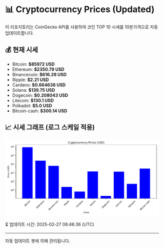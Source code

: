
# 📊 Cryptocurrency Prices (Updated)

이 리포지토리는 CoinGecko API를 사용하여 코인 TOP 10 시세를 10분가격으로 자동 업데이트합니다.

## 💰 현재 시세
- Bitcoin: **$85972 USD**
- Ethereum: **$2350.79 USD**
- Binancecoin: **$616.28 USD**
- Ripple: **$2.21 USD**
- Cardano: **$0.664638 USD**
- Solana: **$139.75 USD**
- Dogecoin: **$0.208043 USD**
- Litecoin: **$130.1 USD**
- Polkadot: **$5.0 USD**
- Bitcoin-cash: **$300.14 USD**

## 📈 시세 그래프 (로그 스케일 적용)
![Crypto Prices](crypto_prices.png)

⏳ 업데이트 시간: 2025-02-27 08:46:36 (UTC)

---
자동 업데이트 봇에 의해 관리됩니다.
